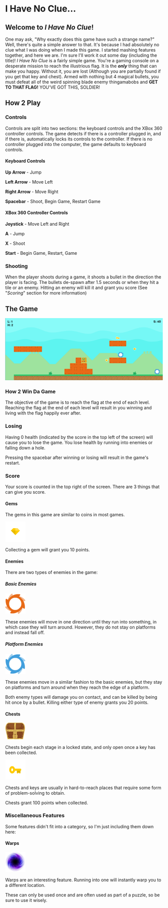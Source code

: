 # I Have No Clue...

## Welcome to _I Have No Clue_! 
One may ask, "Why exactly does this game have such a strange name?" Well, there's quite a simple answer to that. It's because I had absolutely no clue what I was doing when I made this game. I started mashing features together, and here we are. I'm sure I'll work it out some day (including the title)! _I Have No Clue_ is a fairly simple game. You're a gaming console on a desperate mission to reach the illustrious flag. It is the **_only_** thing that can make you happy. Without it, you are lost (Although you are partially found if you get that key and chest). Armed with nothing but 4 magical bullets, you must defeat all of the weird spinning blade enemy thingamabobs and **GET TO THAT FLAG!** YOU'VE GOT THIS, SOLDIER!

## How 2 Play

### Controls
Controls are split into two sections: the keyboard controls and the XBox 360 controller controls. The game detects if there is a controller plugged in, and if there is, automatically locks its controls to the controller. If there is no controller plugged into the computer, the game defaults to keyboard controls.

#### Keyboard Controls
**Up Arrow** - Jump

**Left Arrow** - Move Left

**Right Arrow** - Move Right

**Spacebar** - Shoot, Begin Game, Restart Game

#### XBox 360 Controller Controls
**Joystick** - Move Left and Right

**A** - Jump

**X** - Shoot

**Start** - Begin Game, Restart, Game

### Shooting
When the player shoots during a game, it shoots a bullet in the direction the player is facing. The bullets de-spawn after 1.5 seconds or when they hit a tile or an enemy. Hitting an enemy will kill it and grant you score (See "_Scoring_" section for more information)

## The Game
![Gameplay](https://github.com/CactusBro74/i-have-no-clue/raw/master/assets/images/github-images/Gameplay.png "Gameplay")

### How 2 Win Da Game
The objective of the game is to reach the flag at the end of each level. Reaching the flag at the end of each level will result in you winning and living with the flag happily ever after.

### Losing
Having 0 health (indicated by the score in the top left of the screen) will cause you to lose the game. You lose health by running into enemies or falling down a hole.


Pressing the spacebar after winning or losing will result in the game's restart.

### Score
Your score is counted in the top right of the screen. There are 3 things that can give you score.

#### Gems
The gems in this game are similar to coins in most games.

![Gem](https://github.com/CactusBro74/i-have-no-clue/raw/master/assets/images/github-images/Gem.png "Gem")

Collecting a gem will grant you 10 points.

#### Enemies
There are two types of enemies in the game:

##### Basic Enemies
![Basic Enemy](https://github.com/CactusBro74/i-have-no-clue/raw/master/assets/images/github-images/BasicEnemy.png "Basic Enemy")

These enemies will move in one direction until they run into something, in which case they will turn around. However, they do not stay on platforms and instead fall off.

##### Platform Enemies
![Platform Enemy](https://github.com/CactusBro74/i-have-no-clue/raw/master/assets/images/github-images/PlatformEnemy.png "Platform Enemy")

These enemies move in a similar fashion to the basic enemies, but they stay on platforms and turn around when they reach the edge of a platform.


Both enemy types will damage you on contact, and can be killed by being hit once by a bullet. 
Killing either type of enemy grants you 20 points.

#### Chests
![Chest](https://github.com/CactusBro74/i-have-no-clue/raw/master/assets/images/github-images/Chest.png "Chest")

Chests begin each stage in a locked state, and only open once a key has been collected.

![Key](https://github.com/CactusBro74/i-have-no-clue/raw/master/assets/images/github-images/Key.png "Key")

Chests and keys are usually in hard-to-reach places that require some form of problem-solving to obtain.

Chests grant 100 points when collected.

### Miscellaneous Features
Some features didn't fit into a category, so I'm just including them down here:

#### Warps
![Warp](https://github.com/CactusBro74/i-have-no-clue/raw/master/assets/images/github-images/Warp.png "Warp")

Warps are an interesting feature. Running into one will instantly warp you to a different location. 

These can only be used once and are often used as part of a puzzle, so be sure to use it wisely.
